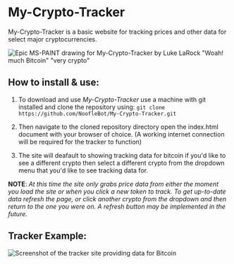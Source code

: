 # My-Crypto-Tracker
My-Crypto-Tracker is a basic website for tracking prices and other data for select major cryptocurrencies.

![Epic MS-PAINT drawing for My-Crypto-Tracker by Luke LaRock "Woah! much Bitcoin" "very crypto"](https://raw.githubusercontent.com/NoofleBot/My-Crypto-Tracker/refs/heads/main/README-image.png)


## How to install & use:
1. To download and use *My-Crypto-Tracker* use a machine with git installed and clone the repository using:
`git clone https://github.com/NoofleBot/My-Crypto-Tracker.git`

2. Then navigate to the cloned repository directory open the index.html document with your browser of choice. (A working internet connection will be required for the tracker to function)

3. The site will deafault to showing tracking data for bitcoin if you'd like to see a different crypto then select a different crypto from the dropdown menu that you'd like to see tracking data for.

**NOTE**: *At this time the site only grabs price data from either the moment you load the site or when you click a new token to track. To get up-to-date data refresh the page, or click another crypto from the dropdown and then return to the one you were on. A refresh button may be implemented in the future.*

## Tracker Example:
![Screenshot of the tracker site providing data for Bitcoin](https://raw.githubusercontent.com/NoofleBot/My-Crypto-Tracker/refs/heads/main/README-example-image.png)